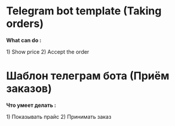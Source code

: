 <p><h1>Telegram bot template (Taking orders)</h1>

<b>What can do :</b>

<td>1) Show price</td>

<td>2) Accept the order</td>

<p><h1>Шаблон телеграм бота (Приём заказов)</h1>

<b>Что умеет делать :</b>

<td>1) Показывать прайс</td>

<td>2) Принимать заказ</td>
